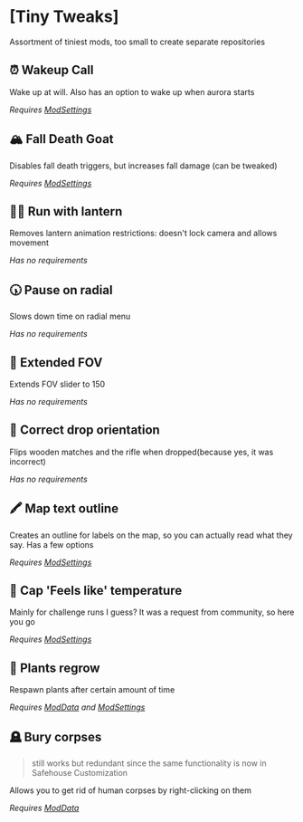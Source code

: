 # [Tiny Tweaks]
Assortment of tiniest mods, too small to create separate repositories

## :alarm_clock: Wakeup Call
Wake up at will. Also has an option to wake up when aurora starts

_Requires [ModSettings](https://github.com/DigitalzombieTLD/ModSettings/releases)_

## :mountain_snow: Fall Death Goat
Disables fall death triggers, but increases fall damage (can be tweaked)

_Requires [ModSettings](https://github.com/DigitalzombieTLD/ModSettings/releases)_

## :running_woman: Run with lantern
Removes lantern animation restrictions: doesn't lock camera and allows movement

_Has no requirements_

## :clock530: Pause on radial
Slows down time on radial menu

_Has no requirements_

## :red_car: Extended FOV
Extends FOV slider to 150

_Has no requirements_

## :older_woman: Correct drop orientation
Flips wooden matches and the rifle when dropped(because yes, it was incorrect)

_Has no requirements_

## :crayon: Map text outline
Creates an outline for labels on the map, so you can actually read what they say. Has a few options

_Requires [ModSettings](https://github.com/DigitalzombieTLD/ModSettings/releases)_

## :hot_face: Cap 'Feels like' temperature
Mainly for challenge runs I guess? It was a request from community, so here you go

_Requires [ModSettings](https://github.com/DigitalzombieTLD/ModSettings/releases)_

## :herb: Plants regrow 
Respawn plants after certain amount of time

_Requires [ModData](https://github.com/dommrogers/ModData/releases) and [ModSettings](https://github.com/zeobviouslyfakeacc/ModSettings/releases)_

## :headstone: Bury corpses 
> still works but redundant since the same functionality is now in Safehouse Customization

Allows you to get rid of human corpses by right-clicking on them

_Requires [ModData](https://github.com/dommrogers/ModData/releases)_
